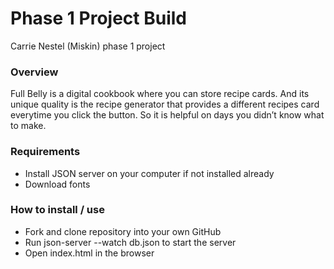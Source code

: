 # Phase 1 Project Build
Carrie Nestel (Miskin) phase 1 project 

### Overview
Full Belly is a digital cookbook where you can store recipe cards. And its unique quality is the recipe generator that provides a different recipes card everytime you click the button. So it is helpful on days you didn’t know what to make.

### Requirements
* Install JSON server on your computer if not installed already
* Download fonts

### How to install / use
* Fork and clone repository into your own GitHub
* Run json-server --watch db.json to start the server
* Open index.html in the browser



